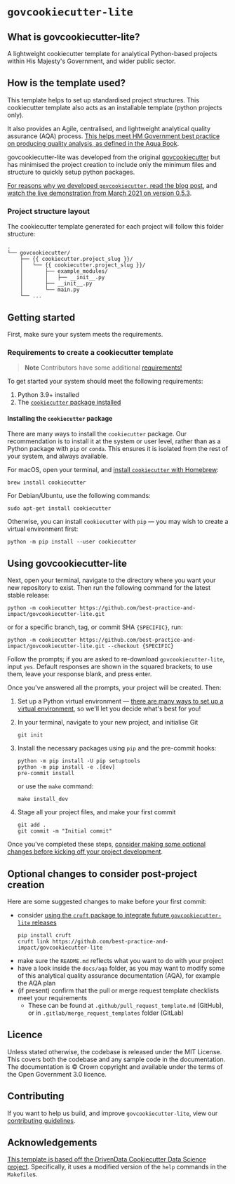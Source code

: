 # `govcookiecutter-lite`

## What is govcookiecutter-lite?

A lightweight cookiecutter template for analytical Python-based projects within
His Majesty's Government, and wider public sector.

## How is the template used?

This template helps to set up standardised project structures. This cookiecutter template also acts
as an installable template (python projects only).

It also provides an Agile, centralised, and lightweight analytical quality assurance
(AQA) process. [This helps meet HM Government best practice on producing quality analysis, as
defined in the Aqua Book][aqua-book].

govcookiecutter-lite was developed from the original [govcookiecutter][govcookiecutter] but has
minimised the project creation to include only the minimum files and structure to quickly setup
python packages.

[For reasons why we developed `govcookiecutter`, read the blog post][blog-post], and
[watch the live demonstration from March 2021 on version 0.5.3][youtube].

### Project structure layout

The cookiecutter template generated for each project will follow this folder structure:

```shell
.
└── govcookiecutter/
    ├── {{ cookiecutter.project_slug }}/
    │   └── {{ cookiecutter.project_slug }}/
    │       ├── example_modules/
    │       │   ├── __init__.py
    │       ├── __init__.py
    │       └── main.py
    └── ...
```

## Getting started

First, make sure your system meets the requirements.

### Requirements to create a cookiecutter template
> **Note**
> Contributors have some additional [requirements!](./CONTRIBUTING.md)

To get started your system should meet the following requirements:

1. Python 3.9+ installed
2. The [`cookiecutter` package installed](#installing-the-cookiecutter-package)


#### Installing the `cookiecutter` package

There are many ways to install the `cookiecutter` package. Our recommendation is to
install it at the system or user level, rather than as a Python package with `pip` or
`conda`. This ensures it is isolated from the rest of your system, and always available.

For macOS, open your terminal, and [install `cookiecutter` with Homebrew][homebrew]:

```shell
brew install cookiecutter
```

For Debian/Ubuntu, use the following commands:

```shell
sudo apt-get install cookiecutter
```

Otherwise, you can install `cookiecutter` with `pip` — you may wish to create a virtual
environment first:

```shell
python -m pip install --user cookiecutter
```

## Using govcookiecutter-lite

Next, open your
terminal, navigate to the directory where you want your new repository to exist. Then run the following command for the latest stable release:

```shell
python -m cookiecutter https://github.com/best-practice-and-impact/govcookiecutter-lite.git
```

or for a specific branch, tag, or commit SHA `{SPECIFIC}`, run:

```shell
python -m cookiecutter https://github.com/best-practice-and-impact/govcookiecutter-lite.git --checkout {SPECIFIC}
```

Follow the prompts; if you are asked to re-download `govcookiecutter-lite`, input `yes`.
Default responses are shown in the squared brackets; to use them, leave your response
blank, and press enter.

Once you've answered all the prompts, your project will be created. Then:

1. Set up a Python virtual environment — [there are many ways to set up a virtual
  environment][pluralsight], so we'll let you decide what's best for you!

2. In your terminal, navigate to your new project, and initialise Git
   ```shell
   git init
   ```

3. Install the necessary packages using `pip` and the pre-commit hooks:
   ```shell
   python -m pip install -U pip setuptools
   python -m pip install -e .[dev]
   pre-commit install
   ```

   or use the `make` command:
   ```shell
   make install_dev
   ```

4. Stage all your project files, and make your first commit
   ```shell
   git add .
   git commit -m "Initial commit"
   ```

Once you've completed these steps, [consider making some optional changes before
kicking off your project development](#optional-changes-to-consider-post-project-creation).

## Optional changes to consider post-project creation

Here are some suggested changes to make before your first commit:

- consider [using the `cruft` package to integrate future `govcookiecutter-lite`
  releases][cruft]
  ```shell
  pip install cruft
  cruft link https://github.com/best-practice-and-impact/govcookiecutter-lite
  ```
- make sure the `README.md` reflects what you want to do with your project
- have a look inside the `docs/aqa` folder, as you may want to modify some of this
  analytical quality assurance documentation (AQA), for example the AQA plan
- (if present) confirm that the pull or merge request template checklists meet your
  requirements
  - These can be found at `.github/pull_request_template.md` (GitHub), or in
    `.gitlab/merge_request_templates` folder (GitLab)

## Licence

Unless stated otherwise, the codebase is released under the MIT License. This covers
both the codebase and any sample code in the documentation. The documentation is ©
Crown copyright and available under the terms of the Open Government 3.0 licence.

## Contributing

If you want to help us build, and improve `govcookiecutter-lite`, view our [contributing
guidelines](./CONTRIBUTING.md).

## Acknowledgements

[This template is based off the DrivenData Cookiecutter Data Science
project][drivendata]. Specifically, it uses a modified version of the `help` commands in the `Makefile`s.

[aqua-book]: https://www.gov.uk/government/publications/the-aqua-book-guidance-on-producing-quality-analysis-for-government
[blog-post]: https://dataingovernment.blog.gov.uk/2021/07/20/govcookiecutter-a-template-for-data-science-projects/
[cruft]: https://github.com/cruft/cruft
[docs-pre-commit]: ./CONTRIBUTING.md#getting-started
[drivendata]: http://drivendata.github.io/cookiecutter-data-science/
[govcookiecutter]: https://github.com/best-practice-and-impact/govcookiecutter.git
[homebrew]: https://brew.sh/
[issue-windows-os]: https://github.com/best-practice-and-impact/govcookiecutter/issues/20
[pluralsight]: https://www.pluralsight.com/tech-blog/managing-python-environments/
[youtube]: https://www.youtube.com/watch?v=N7_d3k3uQ_M

